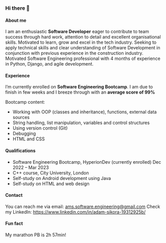 ### Hi there 👋

#### About me
I am an enthusiastic **Software Developer** eager to contribute to team success through hard work, attention to detail and excellent organisational skills. Motivated to learn, grow and excel in the tech industry. Seeking to apply technical skills and clear understanding of Software Development in conjunction with previous experience in the construction industry.
Motivated Software Engineering professional with 4 months of experience in Python, Django, and agile development.

#### Experience
I’m currently enrolled on **Software Engineering Bootcamp**. I am due to finish in few weeks and I breeze through with an **average score of 99%**

Bootcamp content:
*	Working with OOP (classes and inheritance), functions, external data sources
*	String handling, list manipulation, variables and control structures
*	Using version control (Git)
*	Debugging
*	HTML and CSS

#### Qualifications
*	Software Engineering Bootcamp, HyperionDev (currently enrolled)	Dec 2022 – Mar 2023
*	C++ course, City University, London	
*	Self-study on Android development using Java
*	Self-study on HTML and web design


#### Contact
You can reach me via email: ams.software.engineering@gmail.com
Check my LinkedIn: https://www.linkedin.com/in/adam-sikora-19312925b/

#### Fun fact
My marathon PB is 2h 57min!
